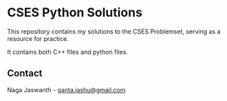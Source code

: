 # CSES Python Solutions

This repository contains my solutions to the CSES Problemset, serving as a resource for practice.

It contains both C++ files and  python files.

## Contact

Naga Jaswanth - [ganta.jashu@gmail.com](mailto:ganta.jashu@gmail.com)

